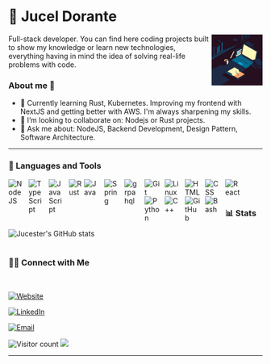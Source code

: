 # 🦉 Jucel Dorante
<!-- **`Bringing ideas to reality`** -->

<img align='right' src='https://raw.githubusercontent.com/jucester/jucester/main/images/image01.jpg' width='20%'>

Full-stack developer. You can find here coding projects built to show my knowledge or learn new technologies, everything having in mind the idea of solving real-life problems with code.

### About me 👋

- 🌱 Currently learning Rust, Kubernetes. Improving my frontend with NextJS and getting better with AWS. I'm always sharpening my skills.
- 👯 I’m looking to collaborate on: Nodejs or Rust projects.
- 💬 Ask me about: NodeJS, Backend Development, Design Pattern, Software Architecture.

---
### 🧰 Languages and Tools

<img align="left" alt="NodeJS" width="30px" style="padding-right:10px;" src="https://cdn.jsdelivr.net/gh/devicons/devicon/icons/nodejs/nodejs-original.svg" />
<img align="left" alt="TypeScript" width="30px" style="padding-right:10px;" src="https://cdn.jsdelivr.net/gh/devicons/devicon/icons/typescript/typescript-plain.svg" />
<img align="left" alt="JavaScript" width="30px" style="padding-right:10px;" src="https://cdn.jsdelivr.net/gh/devicons/devicon/icons/javascript/javascript-plain.svg" />
<img align="left" alt="Rust" width="30px" style="background-color:#FFF;" src="https://cdn.jsdelivr.net/gh/devicons/devicon/icons/rust/rust-plain.svg" />
<img align="left" alt="Java" width="30px" style="padding-right:10px;" src="https://cdn.jsdelivr.net/gh/devicons/devicon/icons/java/java-original.svg"/>
<img align="left" alt="Spring" width="30px" style="padding-right:10px;" src="https://cdn.jsdelivr.net/gh/devicons/devicon/icons/spring/spring-original.svg" />
<img align="left" alt="grpahql" width="30px" style="padding-right:10px;" src="https://cdn.jsdelivr.net/gh/devicons/devicon/icons/graphql/graphql-plain-wordmark.svg" />
<img align="left" alt="Git" width="30px" style="padding-right:10px;" src="https://cdn.jsdelivr.net/gh/devicons/devicon/icons/git/git-original.svg" />
<img align="left" alt="Linux" width="30px" style="padding-right:10px;" src="https://cdn.jsdelivr.net/gh/devicons/devicon/icons/linux/linux-original.svg" />
<img align="left" alt="HTML" width="30px" style="padding-right:10px;" src="https://cdn.jsdelivr.net/gh/devicons/devicon/icons/html5/html5-plain.svg" />
<img align="left" alt="CSS" width="30px" style="padding-right:10px;" src="https://cdn.jsdelivr.net/gh/devicons/devicon/icons/css3/css3-plain.svg" />
<img align="left" alt="React" width="30px" style="padding-right:10px;" src="https://cdn.jsdelivr.net/gh/devicons/devicon/icons/react/react-original.svg" />
<img align="left" alt="Python" width="30px" style="padding-right:10px;" src="https://cdn.jsdelivr.net/gh/devicons/devicon/icons/python/python-plain.svg" />
<img align="left" alt="C++" width="30px" style="padding-right:10px;" src="https://cdn.jsdelivr.net/gh/devicons/devicon/icons/cplusplus/cplusplus-line.svg" />
<img align="left" alt="GitHub" width="30px" style="padding-right:10px;" src="https://cdn.jsdelivr.net/gh/devicons/devicon/icons/github/github-original.svg" />
<img align="left" alt="Bash" width="30px" style="padding-right:10px;" src="https://cdn.jsdelivr.net/gh/devicons/devicon/icons/bash/bash-original.svg" />
<br />

#



### 📊 Stats

![Jucester's GitHub stats](https://github-readme-stats.vercel.app/api?username=jucester&show_icons=true&theme=gruvbox)

<!-- ![GitHub Streak](https://streak-stats.demolab.com?user=jucester&theme=gruvbox&border_radius=4.5) -->

#

<h3> 🤝🏻 Connect with Me </h3>

<br>

<p align="center">

<a href="#"><img alt="Website" src="https://img.shields.io/badge/website-000000?style=for-the-badge&logo=About.me&logoColor=white" /></a>

<a href="https://www.linkedin.com/in/jucel-dorante-2338a115a"><img alt="LinkedIn" src="https://img.shields.io/badge/Linkedin-Jucel%20Dorante-blue?style=for-the-badge&logo=linkedin&logoColor=white"></a>

<a href="mailto:jucester@protonmail.com"><img alt="Email" src="https://img.shields.io/badge/ProtonMail-8B89CC?style=for-the-badge&logo=protonmail&logoColor=white"></a>

</p>

![Visitor count](https://visitor-badge.laobi.icu/badge?page_id=jucester.jucester)   <img src="https://media.giphy.com/media/dxn6fRlTIShoeBr69N/giphy.gif" width="30">

<hr>



<!--
**Jucester/jucester** is a ✨ _special_ ✨ repository because its `README.md` (this file) appears on your GitHub profile.

Here are some ideas to get you started:

- 🔭 I’m currently working on ...
- 🌱 I’m currently learning ...
- 👯 I’m looking to collaborate on ...
- 🤔 I’m looking for help with ...
- 💬 Ask me about ...
- 📫 How to reach me: ...
- 😄 Pronouns: ...
- ⚡ Fun fact: ...
-->
